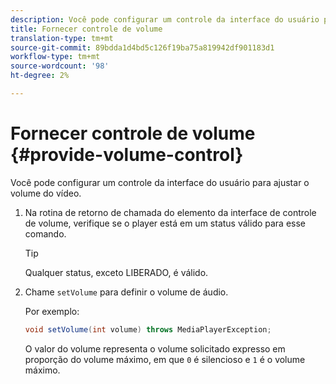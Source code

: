 ```yaml
---
description: Você pode configurar um controle da interface do usuário para ajustar o volume do vídeo.
title: Fornecer controle de volume
translation-type: tm+mt
source-git-commit: 89bdda1d4bd5c126f19ba75a819942df901183d1
workflow-type: tm+mt
source-wordcount: '98'
ht-degree: 2%

---
```



# Fornecer controle de volume {#provide-volume-control}

Você pode configurar um controle da interface do usuário para ajustar o volume do vídeo.

1. Na rotina de retorno de chamada do elemento da interface de controle de volume, verifique se o player está em um status válido para esse comando.

   >[!TIP]
   >
   >Qualquer status, exceto LIBERADO, é válido.

1. Chame `setVolume` para definir o volume de áudio.

   Por exemplo:

   ```java
   void setVolume(int volume) throws MediaPlayerException;
   ```

   O valor do volume representa o volume solicitado expresso em proporção do volume máximo, em que `0` é silencioso e `1` é o volume máximo.

